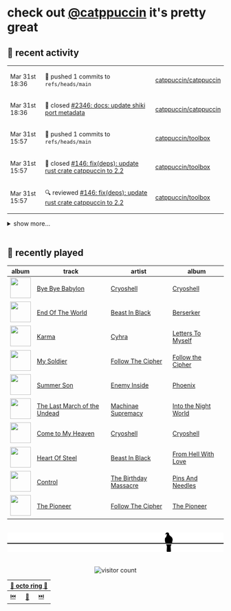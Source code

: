 # check out [@catppuccin](https://github.com/catppuccin) it's pretty great

## 📅 recent activity

<!-- SCRIPT:REPLACE:GITHUB -->
<table>
<tbody>
<tr>
<td><span title='2024-03-31T18:36:52+00:00'>Mar 31st 18:36</span></td>
<td>

🚢 pushed 1 commits to `refs/heads/main`

</td>
<td>

[catppuccin/catppuccin](https://github.com/catppuccin/catppuccin)

</td>
</tr>
<tr>
<td><span title='2024-03-31T18:36:51+00:00'>Mar 31st 18:36</span></td>
<td>

🎉 closed [#2346: docs: update shiki port metadata](https://github.com/catppuccin/catppuccin/pull/2346)

</td>
<td>

[catppuccin/catppuccin](https://github.com/catppuccin/catppuccin)

</td>
</tr>
<tr>
<td><span title='2024-03-31T15:57:18+00:00'>Mar 31st 15:57</span></td>
<td>

🚢 pushed 1 commits to `refs/heads/main`

</td>
<td>

[catppuccin/toolbox](https://github.com/catppuccin/toolbox)

</td>
</tr>
<tr>
<td><span title='2024-03-31T15:57:17+00:00'>Mar 31st 15:57</span></td>
<td>

🎉 closed [#146: fix(deps): update rust crate catppuccin to 2.2](https://github.com/catppuccin/toolbox/pull/146)

</td>
<td>

[catppuccin/toolbox](https://github.com/catppuccin/toolbox)

</td>
</tr>
<tr>
<td><span title='2024-03-31T15:57:13+00:00'>Mar 31st 15:57</span></td>
<td>

🔍 reviewed [#146: fix(deps): update rust crate catppuccin to 2.2](https://github.com/catppuccin/toolbox/pull/146)

</td>
<td>

[catppuccin/toolbox](https://github.com/catppuccin/toolbox)

</td>
</tr>
</tbody>
</table>

<details>
<summary>show more...</summary>
<table>
<tbody>
<tr>
<td><span title='2024-03-31T15:53:07+00:00'>Mar 31st 15:53</span></td>
<td>

🚢 pushed 1 commits to `refs/heads/main`

</td>
<td>

[catppuccin/toolbox](https://github.com/catppuccin/toolbox)

</td>
</tr>
<tr>
<td><span title='2024-03-31T15:53:06+00:00'>Mar 31st 15:53</span></td>
<td>

🎉 closed [#157: docs(whiskers): update filter/function examples](https://github.com/catppuccin/toolbox/pull/157)

</td>
<td>

[catppuccin/toolbox](https://github.com/catppuccin/toolbox)

</td>
</tr>
<tr>
<td><span title='2024-03-31T15:47:42+00:00'>Mar 31st 15:47</span></td>
<td>

🚢 pushed 2 commits to `refs/heads/docs/examples`

</td>
<td>

[catppuccin/toolbox](https://github.com/catppuccin/toolbox)

</td>
</tr>
<tr>
<td><span title='2024-03-31T15:36:34+00:00'>Mar 31st 15:36</span></td>
<td>

🔍 reviewed [#156: ci(lint): fix errors](https://github.com/catppuccin/toolbox/pull/156)

</td>
<td>

[catppuccin/toolbox](https://github.com/catppuccin/toolbox)

</td>
</tr>
<tr>
<td><span title='2024-03-31T15:26:46+00:00'>Mar 31st 15:26</span></td>
<td>

🚢 pushed 1 commits to `refs/heads/docs/examples`

</td>
<td>

[catppuccin/toolbox](https://github.com/catppuccin/toolbox)

</td>
</tr>
<tr>
<td><span title='2024-03-31T15:26:22+00:00'>Mar 31st 15:26</span></td>
<td>

🚢 pushed 1 commits to `refs/heads/docs/examples`

</td>
<td>

[catppuccin/toolbox](https://github.com/catppuccin/toolbox)

</td>
</tr>
<tr>
<td><span title='2024-03-31T15:22:02+00:00'>Mar 31st 15:22</span></td>
<td>

🚢 pushed 1 commits to `refs/heads/docs/examples`

</td>
<td>

[catppuccin/toolbox](https://github.com/catppuccin/toolbox)

</td>
</tr>
<tr>
<td><span title='2024-03-31T15:19:08+00:00'>Mar 31st 15:19</span></td>
<td>

🚀 opened [#157: docs(whiskers): update filter/function examples](https://github.com/catppuccin/toolbox/pull/157)

</td>
<td>

[catppuccin/toolbox](https://github.com/catppuccin/toolbox)

</td>
</tr>
<tr>
<td><span title='2024-03-31T13:59:59+00:00'>Mar 31st 13:59</span></td>
<td>

💬 commented on [#2197: MobaXterm](https://github.com/catppuccin/catppuccin/issues/2197)

</td>
<td>

[catppuccin/catppuccin](https://github.com/catppuccin/catppuccin)

</td>
</tr>
<tr>
<td><span title='2024-03-31T13:59:42+00:00'>Mar 31st 13:59</span></td>
<td>

🚢 pushed 1 commits to `refs/heads/main`

</td>
<td>

[catppuccin/catppuccin](https://github.com/catppuccin/catppuccin)

</td>
</tr>
<tr>
<td><span title='2024-03-31T13:59:42+00:00'>Mar 31st 13:59</span></td>
<td>

✅ closed [#2197: MobaXterm](https://github.com/catppuccin/catppuccin/issues/2197)

</td>
<td>

[catppuccin/catppuccin](https://github.com/catppuccin/catppuccin)

</td>
</tr>
<tr>
<td><span title='2024-03-31T13:59:41+00:00'>Mar 31st 13:59</span></td>
<td>

🎉 closed [#2345: docs: add catppuccin/mobaxterm](https://github.com/catppuccin/catppuccin/pull/2345)

</td>
<td>

[catppuccin/catppuccin](https://github.com/catppuccin/catppuccin)

</td>
</tr>
<tr>
<td><span title='2024-03-31T13:59:19+00:00'>Mar 31st 13:59</span></td>
<td>

🚀 opened [#2345: docs: add catppuccin/mobaxterm](https://github.com/catppuccin/catppuccin/pull/2345)

</td>
<td>

[catppuccin/catppuccin](https://github.com/catppuccin/catppuccin)

</td>
</tr>
</tbody>
</table>
</details>
<!-- SCRIPT:REPLACE:GITHUB -->

<br>

## 🎵 recently played

<!-- SCRIPT:REPLACE:SPOTIFY -->
| album | track | artist | album |
| - | - | - | - |
| <img src="https://i.scdn.co/image/ab67616d00004851964df1d62e0bf30a576597f3" width="48" height="48"> | [Bye Bye Babylon](https://open.spotify.com/track/20iFwcnU2ciOKbDF1LUGdv) | [Cryoshell](https://open.spotify.com/artist/65jgj6SqhyQN9TEh5g0Unu) | [Cryoshell](https://open.spotify.com/track/20iFwcnU2ciOKbDF1LUGdv) |
| <img src="https://i.scdn.co/image/ab67616d00004851eae389f411e0a8d740d03561" width="48" height="48"> | [End Of The World](https://open.spotify.com/track/6LtjVoJQ1uTk69wxWuCYHy) | [Beast In Black](https://open.spotify.com/artist/0rEuaTPLMhlViNCJrg3NEH) | [Berserker](https://open.spotify.com/track/6LtjVoJQ1uTk69wxWuCYHy) |
| <img src="https://i.scdn.co/image/ab67616d00004851e684361883b699ad7d7fc805" width="48" height="48"> | [Karma](https://open.spotify.com/track/5XtlGOuEI9uINetJeAorx8) | [Cyhra](https://open.spotify.com/artist/6tkhw6PSVw7b2M7h5fLBLE) | [Letters To Myself](https://open.spotify.com/track/5XtlGOuEI9uINetJeAorx8) |
| <img src="https://i.scdn.co/image/ab67616d000048519fe0dc945b67c6e96a949755" width="48" height="48"> | [My Soldier](https://open.spotify.com/track/5VyYA8OKIFIrRImjRoArLO) | [Follow The Cipher](https://open.spotify.com/artist/0r6IrOHMBaKiiZPV1zeIu2) | [Follow the Cipher](https://open.spotify.com/track/5VyYA8OKIFIrRImjRoArLO) |
| <img src="https://i.scdn.co/image/ab67616d00004851f1cb5ebc7735d60fa10b593b" width="48" height="48"> | [Summer Son](https://open.spotify.com/track/3tQfcn1Z3Q079ChW4D2hH4) | [Enemy Inside](https://open.spotify.com/artist/4DX0ctdZRMWec9KCiigIXy) | [Phoenix](https://open.spotify.com/track/3tQfcn1Z3Q079ChW4D2hH4) |
| <img src="https://i.scdn.co/image/ab67616d00004851c880c3fce14935c405c7503e" width="48" height="48"> | [The Last March of the Undead](https://open.spotify.com/track/2MDtkZJVRWiVXwK4t2ASyJ) | [Machinae Supremacy](https://open.spotify.com/artist/6cmp7ut7okJAgJOSaMAVf3) | [Into the Night World](https://open.spotify.com/track/2MDtkZJVRWiVXwK4t2ASyJ) |
| <img src="https://i.scdn.co/image/ab67616d00004851964df1d62e0bf30a576597f3" width="48" height="48"> | [Come to My Heaven](https://open.spotify.com/track/0ocj3UXRmoFDcHuQxwLptv) | [Cryoshell](https://open.spotify.com/artist/65jgj6SqhyQN9TEh5g0Unu) | [Cryoshell](https://open.spotify.com/track/0ocj3UXRmoFDcHuQxwLptv) |
| <img src="https://i.scdn.co/image/ab67616d00004851086fd08b0a9e09401a634902" width="48" height="48"> | [Heart Of Steel](https://open.spotify.com/track/5uVhwu6ZexzKtxFWipUGcf) | [Beast In Black](https://open.spotify.com/artist/0rEuaTPLMhlViNCJrg3NEH) | [From Hell With Love](https://open.spotify.com/track/5uVhwu6ZexzKtxFWipUGcf) |
| <img src="https://i.scdn.co/image/ab67616d000048518c88a251fa147359fcce93a1" width="48" height="48"> | [Control](https://open.spotify.com/track/6wRnCFOePoaifD2SmZ7K7B) | [The Birthday Massacre](https://open.spotify.com/artist/16AVsBqzmIZTNHd0eX8VbK) | [Pins And Needles](https://open.spotify.com/track/6wRnCFOePoaifD2SmZ7K7B) |
| <img src="https://i.scdn.co/image/ab67616d00004851fe3235cb6153f5c979d5399d" width="48" height="48"> | [The Pioneer](https://open.spotify.com/track/5wHPm6ts3XV70Kn2jKtLhc) | [Follow The Cipher](https://open.spotify.com/artist/0r6IrOHMBaKiiZPV1zeIu2) | [The Pioneer](https://open.spotify.com/track/5wHPm6ts3XV70Kn2jKtLhc) |

<!-- SCRIPT:REPLACE:SPOTIFY -->

<br>

<div align="center">

<picture>
    <source media="(prefers-color-scheme: light)" srcset="assets/pigeon-light.svg">
    <source media="(prefers-color-scheme: dark)" srcset="assets/pigeon-dark.svg">
    <img alt="pigeon sitting on a wire" src="assets/pigeon-light.svg">
</picture>

<br>
<br>

![visitor count](https://profile-counter.glitch.me/backwardspy/count.svg)

<table>
    <thead>
        <th colspan="3"><a href="https://octo-ring.com">🐙 octo ring 🐙</a></th>
    </thead>
    <tbody>
        <td><a href="https://octo-ring.com/p/backwardspy/prev">⏮️</a></td>
        <td><a href="https://octo-ring.com/p/backwardspy/random">🔀</a></td>
        <td><a href="https://octo-ring.com/p/backwardspy/next">⏭️</a></td>
    </tbody>
</table>

</div>
